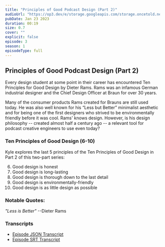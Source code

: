 ```yaml
---
title: "Principles of Good Podcast Design (Part 2)"
audioUrl: "https://op3.dev/e/storage.googleapis.com/storage.oncetold.net/80000018/20800043/nes002-principles-of-good-podcast-design-part2.mp3"
pubDate: Jan 23 2023
duration: 00:19
size: 0.7
cover: ""
explicit: false
episode: 3
season: 1
episodeType: full
---
```


## Principles of Good Podcast Design (Part 2)

Every design student at some point in their career has encountered Ten Principles for Good Design by Dieter Rams. Rams was an infamous German industrial designer and the Chief Design Officer at Braun for over 30 years.

Many of the consumer products Rams created for Brauns are still used today. He was also well known for his “Less but Better” minimalist aesthetic and for being one of the first designers who strived to be environmentally friendly before it was cool. Rams' knows design. However, is his design philosophy -- created almost half a century ago -- a relevant tool for podcast creative engineers to use even today?

### Ten Principles of Good Design (6-10)

Kyle explores the last 5 principles of the Ten Principles of Good Design in Part 2 of this two-part series:

6. Good design is honest
7. Good design is long-lasting
8. Good design is thorough down to the last detail
9. Good design is environmentally-friendly
10. Good design is as little design as possible

### Notable Quotes:

<em>"Less is Better"</em>
--Dieter Rams

### Transcripts

- [Episode JSON Transcript](https://storage.googleapis.com/storage.oncetold.net/80000018/20800043/transcript.json)
- [Episode SRT Transcript](https://storage.googleapis.com/storage.oncetold.net/80000018/20800043/transcript.srt)
